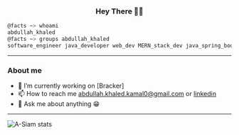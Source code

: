 <h3 align="center">Hey There 👋😎</h3>

```bash
@facts ~> whoami
abdullah_khaled
@facts ~> groups abdullah_khaled
software_engineer java_developer web_dev MERN_stack_dev java_spring_boot_dev react_dev problem_solver linux_user  
```
<hr/>

### About me 
- 🔭 I’m currently working on \[Bracker\]
- 📫 How to reach me abdullah.khaled.kamal0@gmail.com or [linkedin](https://www.linkedin.com/in/abdullah-khaled-kamal/)
- 💬 Ask me about anything 😁

<hr/>

![A-Siam stats](https://github-readme-stats.vercel.app/api?username=a-siam&show_icons=true&theme=gruvbox&hide=stars)
